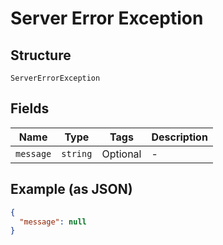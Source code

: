 
# Server Error Exception

## Structure

`ServerErrorException`

## Fields

| Name | Type | Tags | Description |
|  --- | --- | --- | --- |
| `message` | `string` | Optional | - |

## Example (as JSON)

```json
{
  "message": null
}
```

